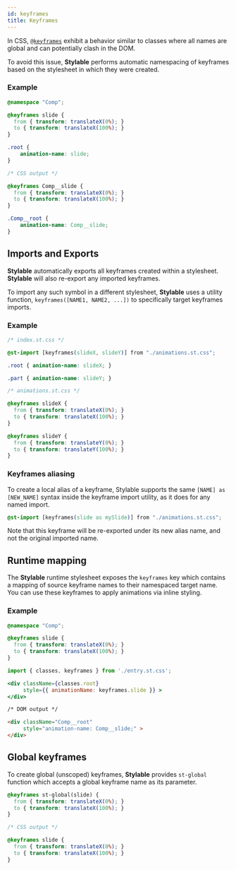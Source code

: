```yaml
---
id: keyframes
title: Keyframes
---
```


In CSS, [`@keyframes`](https://developer.mozilla.org/en-US/docs/Web/CSS/@keyframes) exhibit a behavior similar to classes where all names are global and can potentially clash in the DOM.

To avoid this issue, **Stylable** performs automatic namespacing of keyframes based on the stylesheet in which they were created.


### Example

```css 
@namespace "Comp";

@keyframes slide {
  from { transform: translateX(0%); }
  to { transform: translateX(100%); }
}

.root { 
    animation-name: slide; 
}
```

```css
/* CSS output */

@keyframes Comp__slide {
  from { transform: translateX(0%); }
  to { transform: translateX(100%); }
}

.Comp__root { 
    animation-name: Comp__slide;
}
```

## Imports and Exports

**Stylable** automatically exports all keyframes created within a stylesheet. **Stylable** will also re-export any imported keyframes.

To import any such symbol in a different stylesheet, **Stylable** uses a utility function, `keyframes([NAME1, NAME2, ...])` to specifically target keyframes imports.

### Example

```css
/* index.st.css */

@st-import [keyframes(slideX, slideY)] from "./animations.st.css";

.root { animation-name: slideX; }

.part { animation-name: slideY; }
```

```css
/* animations.st.css */

@keyframes slideX {
  from { transform: translateX(0%); }
  to { transform: translateX(100%); }
}

@keyframes slideY {
  from { transform: translateY(0%); }
  to { transform: translateY(100%); }
}
```

### Keyframes aliasing

To create a local alias of a keyframe, Stylable supports the same `[NAME] as [NEW_NAME]` syntax inside the keyframe import utility, as it does for any named import.

```css
@st-import [keyframes(slide as mySlide)] from "./animations.st.css";
```

Note that this keyframe will be re-exported under its new alias name, and not the original imported name.

## Runtime mapping

The **Stylable** runtime stylesheet exposes the `keyframes` key which contains a mapping of source keyframe names to their namespaced target name.
You can use these keyframes to apply animations via inline styling.

### Example

```css
@namespace "Comp";

@keyframes slide {
  from { transform: translateX(0%); }
  to { transform: translateX(100%); }
}
```

```jsx
import { classes, keyframes } from './entry.st.css';

<div className={classes.root}
     style={{ animationName: keyframes.slide }} >
</div>
```

```html
/* DOM output */

<div className="Comp__root"
     style="animation-name: Comp__slide;" >
</div>
```

## Global keyframes

To create global (unscoped) keyframes, **Stylable** provides `st-global` function which accepts a global keyframe name as its parameter.

```css
@keyframes st-global(slide) {
  from { transform: translateX(0%); }
  to { transform: translateX(100%); }
}
```

```css
/* CSS output */

@keyframes slide {
  from { transform: translateX(0%); }
  to { transform: translateX(100%); }
}
```
